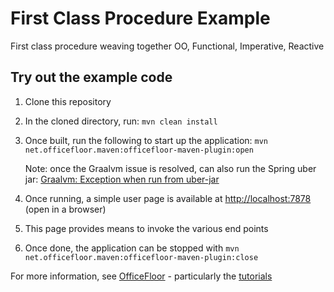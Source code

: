 # First Class Procedure Example

First class procedure weaving together OO, Functional, Imperative, Reactive

## Try out the example code

 1. Clone this repository
 
 1. In the cloned directory, run: `mvn clean install`
 
 1. Once built, run the following to start up the application: `mvn net.officefloor.maven:officefloor-maven-plugin:open`
 
    Note: once the Graalvm issue is resolved, can also run the Spring uber jar: [Graalvm: Exception when run from uber-jar](https://github.com/graalvm/graaljs/issues/125)
    
 1. Once running, a simple user page is available at [http://localhost:7878](http://localhost:7878)  (open in a browser)
 
 1. This page provides means to invoke the various end points
 
 1. Once done, the application can be stopped with `mvn net.officefloor.maven:officefloor-maven-plugin:close`

For more information, see [OfficeFloor](http://officefloor.net) - particularly the [tutorials](http://officefloor.net/tutorials/)